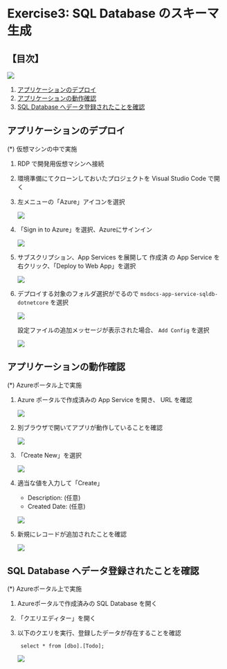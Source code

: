 # Exercise3: SQL Database のスキーマ生成

## 【目次】

![](images/ex03-0000-schema.png)


1. [アプリケーションのデプロイ](#アプリケーションのデプロイ)
1. [アプリケーションの動作確認](#アプリケーションの動作確認)
1. [SQL Database へデータ登録されたことを確認](#sql-database-へデータ登録されたことを確認)

## アプリケーションのデプロイ

(*) 仮想マシンの中で実施

1. RDP で開発用仮想マシンへ接続

1. 環境準備にてクローンしておいたプロジェクトを Visual Studio Code で開く

1. 左メニューの「Azure」アイコンを選択

    ![](images/ex04-0101-deploy.png)

1. 「Sign in to Azure」を選択、Azureにサインイン

    ![](images/ex04-0102-deploy.png)

1. サブスクリプション、App Services を展開して 作成済 の App Service を右クリック、「Deploy to Web App」を選択

    ![](images/ex04-0103-deploy.png)

1. デプロイする対象のフォルダ選択がでるので `msdocs-app-service-sqldb-dotnetcore` を選択

    ![](images/ex04-0104-deploy.png)

    設定ファイルの追加メッセージが表示された場合、 `Add Config` を選択

    ![](images/ex04-0105-deploy.png)
<!-- 
    設定を更新するかどうかのメッセージが表示された場合、 `No` を選択

    ![](images/ex04-0106-deploy.png)
-->


## アプリケーションの動作確認

(*) Azureポータル上で実施

1. Azure ポータルで作成済みの App Service を開き、 URL を確認

    ![](images/ex04-0201-deploy.png)

1. 別ブラウザで開いてアプリが動作していることを確認

    ![](images/ex04-0202-deploy.png)

1. 「Create New」を選択

    ![](images/ex04-0203-deploy.png)

1. 適当な値を入力して「Create」

    * Description: (任意)
    * Created Date: (任意)

    ![](images/ex04-0204-deploy.png)

1. 新規にレコードが追加されたことを確認

    ![](images/ex04-0205-deploy.png)


## SQL Database へデータ登録されたことを確認

(*) Azureポータル上で実施

1. Azureポータルで作成済みの SQL Database を開く

1. 「クエリエディター」を開く

1. 以下のクエリを実行、登録したデータが存在することを確認

        select * from [dbo].[Todo];

   ![](images/ex04-0206-deploy.png)

